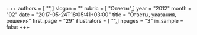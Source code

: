 +++
authors = [ "",]
slogan = ""
rubric = [ "Ответы",]
year = "2012"
month = "02"
date = "2017-05-24T18:05:41+03:00"
title = "Ответы, указания, решения"
first_page = "29"
illustrators = [ "",]
npages = "3"
in_sample = false
+++
